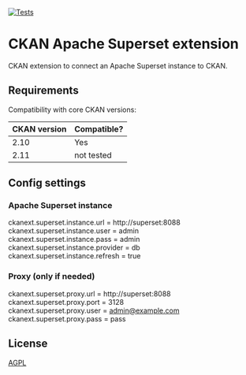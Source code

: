 [![Tests](https://github.com/unckan/ckanext-superset/actions/workflows/test-superset-extension.yml/badge.svg?branch=main)](https://github.com/unckan/ckanext-superset/actions)

# CKAN Apache Superset extension

CKAN extension to connect an Apache Superset instance to CKAN.  

## Requirements

Compatibility with core CKAN versions:

| CKAN version    | Compatible?   |
| --------------- | ------------- |
| 2.10            | Yes           |
| 2.11            | not tested    |


## Config settings

### Apache Superset instance

ckanext.superset.instance.url = http://superset:8088  
ckanext.superset.instance.user = admin  
ckanext.superset.instance.pass = admin  
ckanext.superset.instance.provider = db  
ckanext.superset.instance.refresh = true  

### Proxy (only if needed)

ckanext.superset.proxy.url = http://superset:8088  
ckanext.superset.proxy.port = 3128  
ckanext.superset.proxy.user = admin@example.com  
ckanext.superset.proxy.pass = pass  


## License

[AGPL](https://www.gnu.org/licenses/agpl-3.0.en.html)
